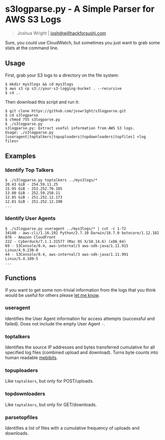 # s3logparse.py - A Simple Parser for AWS S3 Logs

> Joshua Wright | [josh@willhackforsushi.com](mailto:josh@willhackforsushi.com)


Sure, you could use CloudWatch, but sometimes you just want to grab some
stats at the command line.

## Usage

First, grab your S3 logs to a directory on the file system:

```
$ mkdir mys3logs && cd mys3logs
$ aws s3 cp s3://your-s3-logging-bucket . --recursive
$ cd ..
```

Then download this script and run it:

```
$ git clone https://github.com/joswr1ght/s3logparse.git
$ cd s3logparse
$ chmod 755 s3logparse.py
$ ./s3logparse.py
s3logparse.py: Extract useful information from AWS S3 logs.
Usage: ./s3logparse.py [useragent|toptalkers|topuploaders|topdownloaders|topfiles] <log files>
```

## Examples

### Identify Top Talkers

```
$ ./s3logparse.py toptalkers ../mys3logs/*
20.43 GiB - 254.59.11.25
15.95 GiB - 253.252.70.185
13.80 GiB - 252.59.250.11
12.85 GiB - 251.252.12.173
12.81 GiB - 251.252.12.190
...
```

### Identify User Agents

```
$ ./s3logparse.py useragent ../mys3logs/* | cut -c 1-72
34140 - aws-cli/1.16.192 Python/2.7.10 Darwin/18.7.0 botocore/1.12.182
876 - Amazon CloudFront
222 - Cyberduck/7.1.1.31577 (Mac OS X/10.14.6) (x86_64)
69 - S3Console/0.4, aws-internal/3 aws-sdk-java/1.11.915 Linux/4.9.230-0
44 - S3Console/0.4, aws-internal/3 aws-sdk-java/1.11.991 Linux/5.4.109-5
...
```

## Functions

If you want to get some non-trivial information from the logs that you think would be
useful for others please [let me know](mailto:josh@willhackforsushi.com).

### useragent

Identifies the User Agent information for access attempts (successful and
failed). Does not include the empty User Agent `-`.

### toptalkers

Identifies the source IP addresses and bytes transferred cumulative for all
specified log files (combined upload and download). Turns byte counts into
human readable [mebibits](https://en.wikipedia.org/wiki/Mebibit).

### topuploaders

Like `toptalkers`, but only for POST/uploads.

### topdownloaders

Like `toptalkers`, but only for GET/downloads.

### parsetopfiles

Identifies a list of files with a cumulative frequency of uploads and
downloads.
